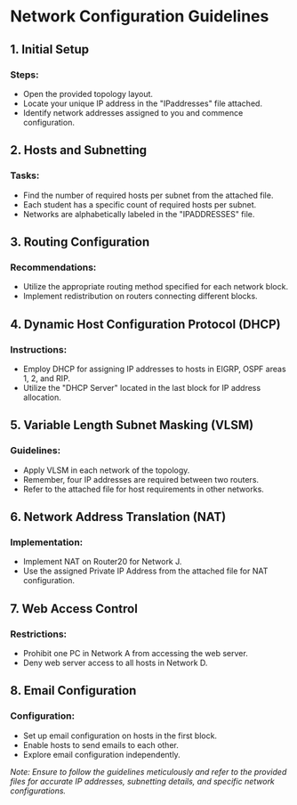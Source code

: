 # Network Configuration Guidelines

## 1. Initial Setup
### Steps:
- Open the provided topology layout.
- Locate your unique IP address in the "IPaddresses" file attached.
- Identify network addresses assigned to you and commence configuration.

## 2. Hosts and Subnetting
### Tasks:
- Find the number of required hosts per subnet from the attached file.
- Each student has a specific count of required hosts per subnet.
- Networks are alphabetically labeled in the "IPADDRESSES" file.

## 3. Routing Configuration
### Recommendations:
- Utilize the appropriate routing method specified for each network block.
- Implement redistribution on routers connecting different blocks.

## 4. Dynamic Host Configuration Protocol (DHCP)
### Instructions:
- Employ DHCP for assigning IP addresses to hosts in EIGRP, OSPF areas 1, 2, and RIP.
- Utilize the "DHCP Server" located in the last block for IP address allocation.

## 5. Variable Length Subnet Masking (VLSM)
### Guidelines:
- Apply VLSM in each network of the topology.
- Remember, four IP addresses are required between two routers.
- Refer to the attached file for host requirements in other networks.

## 6. Network Address Translation (NAT)
### Implementation:
- Implement NAT on Router20 for Network J.
- Use the assigned Private IP Address from the attached file for NAT configuration.

## 7. Web Access Control
### Restrictions:
- Prohibit one PC in Network A from accessing the web server.
- Deny web server access to all hosts in Network D.

## 8. Email Configuration
### Configuration:
- Set up email configuration on hosts in the first block.
- Enable hosts to send emails to each other.
- Explore email configuration independently.

*Note: Ensure to follow the guidelines meticulously and refer to the provided files for accurate IP addresses, subnetting details, and specific network configurations.*
